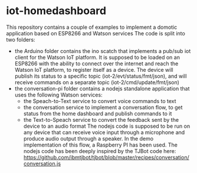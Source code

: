 # iot-homedashboard
This repository contains a couple of examples to implement a domotic application based on ESP8266 and Watson services
The code is split into two folders:
- the Arduino folder contains the ino scatch that implements a pub/sub iot client for the Watson IoT platform. It is supposed to be loaded on an ESP8266 with the ability to connect over the internet and reach the Watson IoT platform, to register itself as a device. The device will publish its status to a specific topic (iot-2/evt/status/fmt/json), and will receive commands on a separate topic (iot-2/cmd/update/fmt/json)
- the conversation-pi folder contains a nodejs standalone application that uses the following Watson services:
  - the Speach-to-Text service to convert voice commands to text
  - the conversation service to implement a conversation flow, to get status from the home dashboard and publish commands to it
  - the Text-to-Speach service to convert the feedback sent by the device to an audio format
The nodejs code is supposed to be run on any device that can receive voice input through a microphone and produce audio output through a speaker. In the demo implementation of this flow, a Raspberry PI has been used.
The nodejs code has been deeply inspired by the TJBot code here: https://github.com/ibmtjbot/tjbot/blob/master/recipes/conversation/conversation.js
